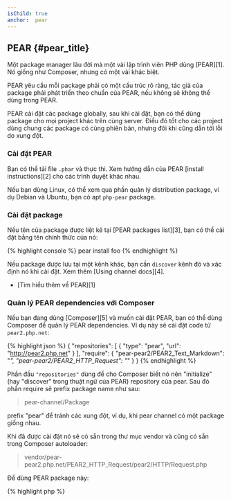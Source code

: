 ```yaml
---
isChild: true
anchor:  pear
---
```


## PEAR {#pear_title}

Một package manager lâu đời mà một vài lập trình viên PHP dùng [PEAR][1]. Nó giống như Composer,
nhưng có một vài khác biệt.

PEAR yêu cầu mỗi package phải có một cấu trúc rõ ràng, tác giả của package phải phát triển theo chuẩn của 
PEAR, nếu không sẽ không thể dùng trong PEAR.

PEAR cài đặt các package globally, sau khi cài đặt, bạn có thể dùng package cho mọi project khác trên cùng 
server. Điều đó tốt cho các project dùng chung các package có cùng phiên bản, nhưng đôi khi cũng dẫn tới lỗi do xung đột.

### Cài đặt PEAR

Bạn có thể tải file `.phar` và thực thi. Xem hướng dẫn của PEAR [install instructions][2] cho các trình duyệt khác nhau.

Nếu bạn dùng Linux, có thể xem qua phần quản lý distribution package, ví dụ Debian và Ubuntu, bạn có apt `php-pear` package.

### Cài đặt package

Nếu tên của package được liệt kê tại [PEAR packages list][3], bạn có thể cài đặt bằng tên chính thức của nó:

{% highlight console %}
pear install foo
{% endhighlight %}

Nếu package được lưu tại một kênh khác, bạn cần `discover` kênh đó và xác định nó khi cài đặt. 
Xem thêm [Using channel docs][4].

* [Tìm hiểu thêm về PEAR][1]

### Quản lý PEAR dependencies với Composer

Nếu bạn đang dùng [Composer][5] và muốn cài đặt PEAR, bạn có thể dùng Composer để quản lý PEAR dependencies. 
Ví dụ này sẽ cài đặt code từ `pear2.php.net`:

{% highlight json %}
{
    "repositories": [
        {
            "type": "pear",
            "url": "http://pear2.php.net"
        }
    ],
    "require": {
        "pear-pear2/PEAR2_Text_Markdown": "*",
        "pear-pear2/PEAR2_HTTP_Request": "*"
    }
}
{% endhighlight %}

Phần đầu `"repositories"` dùng để cho Composer biết nó nên "initialize" (hay "discover" trong thuật ngữ của PEAR) repository của pear. 
Sau đó phần require sẽ prefix package name như sau:

> pear-channel/Package

prefix "pear" để tránh các xung đột, ví dụ, khi pear channel có một package giống nhau.

Khi đã được cài đặt nó sẽ có sẵn trong thư mục vendor và cũng có sẵn trong Composer autoloader:

> vendor/pear-pear2.php.net/PEAR2_HTTP_Request/pear2/HTTP/Request.php

Để dùng PEAR package này:

{% highlight php %}
<?php
$request = new pear2\HTTP\Request();
{% endhighlight %}

* [Learn more about using PEAR with Composer][6]


[1]: http://pear.php.net/
[2]: http://pear.php.net/manual/en/installation.getting.php
[3]: http://pear.php.net/packages.php
[4]: http://pear.php.net/manual/en/guide.users.commandline.channels.php
[5]: /#composer_and_packagist
[6]: http://getcomposer.org/doc/05-repositories.md#pear
